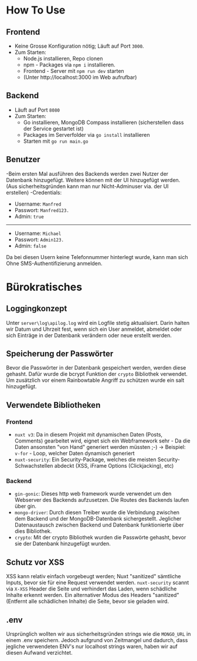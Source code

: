 # How To Use
## Frontend
- Keine Grosse Konfiguration nötig; Läuft auf Port `3000`.
- Zum Starten: 
  - Node.js installieren, Repo clonen
  - npm - Packages via `npm i` installieren.
  - Frontend - Server mit `npm run dev` starten
  - (Unter http://localhost:3000 im Web aufrufbar)

## Backend
- Läuft auf Port `8080`
- Zum Starten:
  - Go installieren, MongoDB Compass installieren (sicherstellen dass der Service gestartet ist)
  - Packages im Serverfolder via `go install` installieren
  - Starten mit `go run main.go`

## Benutzer
-Beim ersten Mal ausführen des Backends werden zwei Nutzer der Datenbank hinzugefügt. Weitere können mit der UI hinzugefügt werden. (Aus sicherheitsgründen kann man nur Nicht-Adminuser via. der UI erstellen)
-Credentials: 
  - Username: `Manfred`
  - Passwort: `Manfred123.`
  - Admin: `true`
--------------------------
  - Username: `Michael`
  - Passwort: `Admin123.`
  - Admin: `false`

Da bei diesen Usern keine Telefonnummer hinterlegt wurde, kann man sich Ohne SMS-Authentifizierung anmelden.

# Bürokratisches
## Loggingkonzept
Unter `server\log\apilog.log` wird ein Logfile stetig aktualisiert. Darin halten wir Datum und Uhrzeit fest, wenn sich ein User anmeldet, abmeldet oder sich Einträge in der Datenbank verändern oder neue erstellt werden.

## Speicherung der Passwörter
Bevor die Passwörter in der Datenbank gespeichert werden, werden diese gehasht. Dafür wurde die bcrypt Funktion der `crypto` Bibliothek verwendet. Um zusätzlich vor einem Rainbowtable Angriff zu schützen wurde ein salt hinzugefügt.

## Verwendete Bibliotheken
### Frontend
- `nuxt v3`: Da in diesem Projekt mit dynamischen Daten (Posts, Comments) gearbeitet wird, eignet sich ein Webframework sehr - Da die Daten ansonsten "von Hand" generiert werden müssten ;-) -> Beispiel: `v-for` - Loop, welcher Daten dynamisch generiert
- `nuxt-security`: Ein Security-Package, welches die meisten Security-Schwachstellen abdeckt (XSS, iFrame Options (Clickjacking), etc)

### Backend
- `gin-gonic`: Dieses http web framework wurde verwendet um den Webserver des Backends aufzusetzen. Die Routes des Backends laufen über gin.
- `mongo-driver`: Durch diesen Treiber wurde die Verbindung zwischen dem Backend und der MongoDB-Datenbank sichergestellt. Jeglicher Datenaustausch zwischen Backend und Datenbank funktionierte über dies Bibliothek.
- `crypto`: Mit der crypto Bibliothek wurden die Passwörte gehasht, bevor sie der Datenbank hinzugefügt wurden.

## Schutz vor XSS
XSS kann relativ einfach vorgebeugt werden; Nuxt "sanitized" sämtliche Inputs, bevor sie für eine Request verwendet werden.
`nuxt-security` scannt via `X-XSS` Header die Seite und verhindert das Laden, wenn schädliche Inhalte erkennt werden. Ein alternativer Modus des Headers "sanitized" (Entfernt alle schädlichen Inhalte) die Seite, bevor sie geladen wird.

## .env
Ursprünglich wollten wir aus sicherheitsgründen strings wie die `MONGO_URL` in einem .env speichern. Jedoch aufgrund von Zeitmangel und dadurch, dass jegliche verwendeten ENV's nur localhost strings waren, haben wir auf diesen Aufwand verzichtet.
